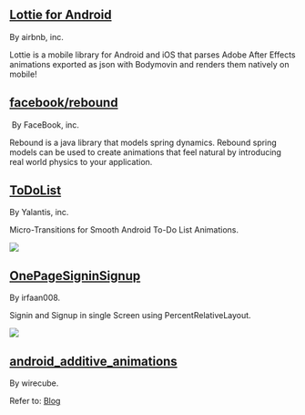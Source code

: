 ## [Lottie for Android](https://github.com/airbnb/lottie-android)

  By airbnb, inc.
  
  Lottie is a mobile library for Android and iOS that parses Adobe After Effects animations exported as json with Bodymovin
  and renders them natively on mobile!
  
## [facebook/rebound](https://github.com/facebook/rebound)

  By FaceBook, inc.
  
  Rebound is a java library that models spring dynamics. Rebound spring models can be used to create animations that feel       natural by introducing real world physics to your application.

## [ToDoList](https://github.com/Yalantis/ToDoList)

  By Yalantis, inc.
  
  Micro-Transitions for Smooth Android To-Do List Animations.
  
  ![](https://github.com/Mike-bel/Awesome-Android/blob/master/pictures/1486269282.gif?raw=true)
  
## [OnePageSigninSignup](https://github.com/irfaan008/OnePageSigninSignup)

  By irfaan008.
  
  Signin and Signup in single Screen using PercentRelativeLayout.
  
  ![](https://github.com/Mike-bel/Awesome-Android/blob/master/pictures/1480471452.gif?raw=true)
  
## [android_additive_animations](https://github.com/wirecube/android_additive_animations)

By wirecube.

Refer to: [Blog](https://medium.com/@david.gansterd/bringing-smooth-animation-transitions-to-android-88786347e512)
  

